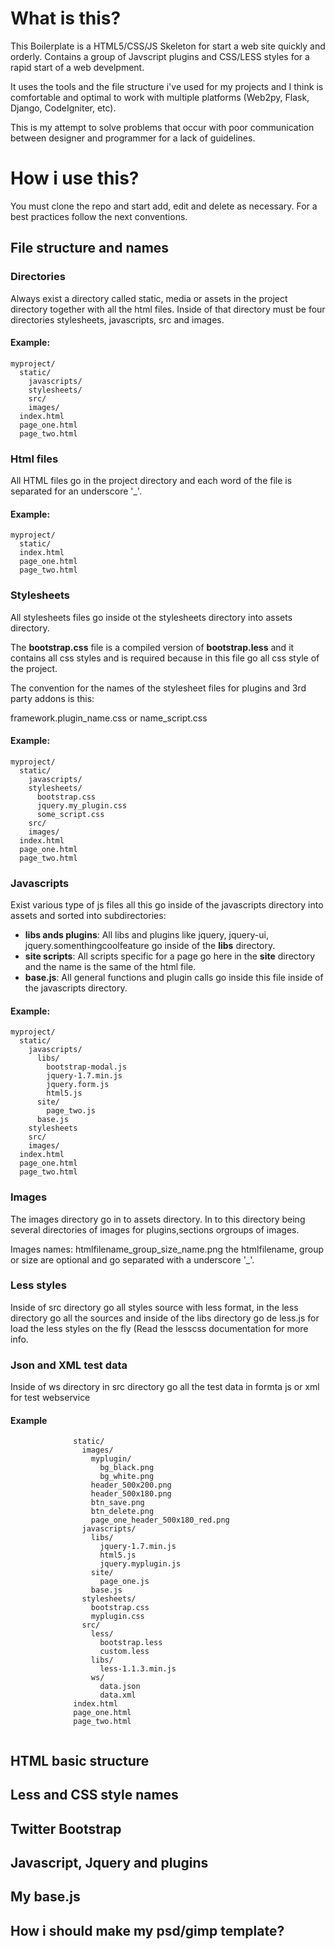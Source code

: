 # What is this? #

This Boilerplate is a HTML5/CSS/JS Skeleton for start a web site quickly and orderly. Contains a group of Javscript plugins and CSS/LESS styles for a rapid start of a web develpment.

It uses the tools and the file structure i've used for my projects and I think is comfortable and optimal to work with multiple platforms (Web2py, Flask, Django, CodeIgniter, etc).

This is my attempt to solve problems that occur with poor communication between designer and programmer for a lack of guidelines.


# How i use this? #

You must clone the repo and start add, edit and delete as necessary. For a best practices follow the next conventions.

## File structure and names ##

### Directories ###

Always exist a directory called static, media or assets in the project directory together with all the html files. Inside of that directory must be four directories stylesheets, javascripts, src and images.

#### Example:

```
myproject/
  static/
    javascripts/
    stylesheets/
    src/
    images/
  index.html
  page_one.html
  page_two.html
```

### Html files ###

All HTML files go in the project directory and each word of the file is separated for an underscore '\_'. 

#### Example:

```
myproject/
  static/
  index.html
  page_one.html
  page_two.html
```

### Stylesheets ###

All stylesheets files go inside ot the stylesheets directory into assets directory.

The **bootstrap.css** file is a compiled version of **bootstrap.less** and it contains all css styles and is required because in this file go all css style of the project.

The convention for the names of the stylesheet files for plugins and 3rd party addons is this:

framework.plugin_name.css or name_script.css

#### Example:

```
myproject/
  static/
    javascripts/
    stylesheets/
      bootstrap.css
      jquery.my_plugin.css
      some_script.css
    src/
    images/
  index.html
  page_one.html
  page_two.html
```

### Javascripts ###

Exist various type of js files all this go inside of the javascripts directory into assets and sorted into subdirectories:

- **libs ands plugins**: All libs and plugins like jquery, jquery-ui, jquery.somenthingcoolfeature go inside of the **libs** directory.
- **site scripts**: All scripts specific for a page go here in the **site** directory and the name is the same of the html file.
- **base.js**: All general functions and plugin calls go inside this file inside of the javascripts directory.

#### Example:

```
myproject/
  static/
    javascripts/
      libs/
        bootstrap-modal.js
        jquery-1.7.min.js
        jquery.form.js
        html5.js
      site/
        page_two.js
      base.js
    stylesheets
    src/
    images/
  index.html
  page_one.html
  page_two.html
```

### Images ###

The images directory go in to assets directory. In to this directory being several directories of images for plugins,sections orgroups of images.

Images names: htmlfilename\_group\_size\_name.png the htmlfilename, group or size are optional and go separated with a underscore '\_'.



### Less styles ###

Inside of src directory go all styles source with less format, in the less directory go all the sources and inside of the libs directory go de less.js for load the less styles on the fly (Read the lesscss documentation for more info.

### Json and XML test data ###

Inside of ws directory in src directory go all the test data in formta js or xml for test webservice

#### Example ####
```
              static/
                images/
                  myplugin/
                    bg_black.png
                    bg_white.png
                  header_500x200.png
                  header_500x180.png
                  btn_save.png
                  btn_delete.png
                  page_one_header_500x180_red.png
                javascripts/
                  libs/
                    jquery-1.7.min.js
                    html5.js
                    jquery.myplugin.js
                  site/
                    page_one.js
                  base.js
                stylesheets/
                  bootstrap.css
                  myplugin.css
                src/
                  less/
                    bootstrap.less
                    custom.less
                  libs/
                    less-1.1.3.min.js
                  ws/
                    data.json
                    data.xml
              index.html
              page_one.html
              page_two.html
            
```
## HTML basic structure ##
## Less and CSS style names ##
## Twitter Bootstrap ##
## Javascript, Jquery and plugins ##
## My base.js ##
## How i should make my psd/gimp template? ##



